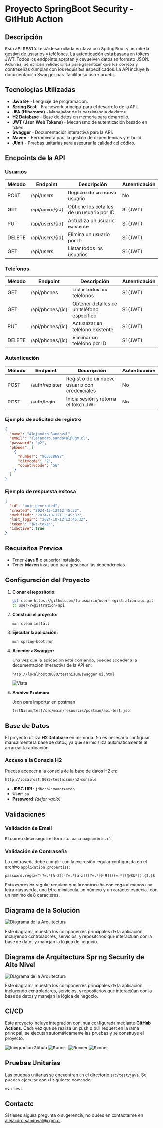 # Proyecto SpringBoot Security - GitHub Action

## Descripción

Esta API RESTful está desarrollada en Java con Spring Boot y permite la gestión de usuarios y teléfonos. La autenticación está basada en tokens JWT. Todos los endpoints aceptan y devuelven datos en formato JSON. Además, se aplican validaciones para garantizar que los correos y contraseñas cumplan con los requisitos especificados. La API incluye la documentación Swagger para facilitar su uso y prueba.

## Tecnologías Utilizadas

- **Java 8+** - Lenguaje de programación.
- **Spring Boot** - Framework principal para el desarrollo de la API.
- **JPA (Hibernate)** - Manejador de la persistencia de datos.
- **H2 Database** - Base de datos en memoria para desarrollo.
- **JWT (Json Web Tokens)** - Mecanismo de autenticación basado en token.
- **Swagger** - Documentación interactiva para la API.
- **Maven** - Herramienta para la gestión de dependencias y el build.
- **JUnit** - Pruebas unitarias para asegurar la calidad del código.

## Endpoints de la API

### Usuarios

| Método | Endpoint         | Descripción                                  | Autenticación |
|--------|------------------|----------------------------------------------|---------------|
| POST   | /api/users        | Registro de un nuevo usuario                 | No            |
| GET    | /api/users/{id}   | Obtiene los detalles de un usuario por ID    | Sí (JWT)      |
| PUT    | /api/users/{id}   | Actualiza un usuario existente               | Sí (JWT)      |
| DELETE | /api/users/{id}   | Elimina un usuario por ID                    | Sí (JWT)      |
| GET    | /api/users        | Listar todos los usuarios                    | Sí (JWT)      |

### Teléfonos

| Método | Endpoint         | Descripción                                  | Autenticación |
|--------|------------------|----------------------------------------------|---------------|
| GET    | /api/phones       | Listar todos los teléfonos                   | Sí (JWT)      |
| GET    | /api/phones/{id}  | Obtener detalles de un teléfono específico   | Sí (JWT)      |
| PUT    | /api/phones/{id}  | Actualizar un teléfono existente             | Sí (JWT)      |
| DELETE | /api/phones/{id}  | Eliminar un teléfono por ID                  | Sí (JWT)      |

### Autenticación

| Método | Endpoint         | Descripción                                  | Autenticación |
|--------|------------------|----------------------------------------------|---------------|
| POST   | /auth/register    | Registro de un nuevo usuario con credenciales| No            |
| POST   | /auth/login       | Inicia sesión y retorna el token JWT         | No            |

### Ejemplo de solicitud de registro

```json
{
  "name": "Alejandro Sandoval",
  "email": "alejandro.sandoval@ugm.cl",
  "password": "p2",
  "phones": [
	{
	  "number": "963038688",
	  "citycode": "2",
	  "countrycode": "56"
	}
  ]
}
```

### Ejemplo de respuesta exitosa

```json
{
  "id": "uuid-generated",
  "created": "2024-10-12T12:45:32",
  "modified": "2024-10-12T12:45:32",
  "last_login": "2024-10-12T12:45:32",
  "token": "jwt-token",
  "isactive": true
}
```

## Requisitos Previos

- Tener **Java 8** o superior instalado.
- Tener **Maven** instalado para gestionar las dependencias.

## Configuración del Proyecto

1. **Clonar el repositorio:**

   ```bash
   git clone https://github.com/tu-usuario/user-registration-api.git
   cd user-registration-api
   ```

2. **Construir el proyecto:**

   ```bash
   mvn clean install
   ```

3. **Ejecutar la aplicación:**

   ```bash
   mvn spring-boot:run
   ```

4. **Acceder a Swagger:**
   
   Una vez que la aplicación esté corriendo, puedes acceder a la documentación interactiva de la API en:

	```
   	http://localhost:8080/testnisum/swagger-ui.html
   	```
   ![Vista](swagger.png)	
  

5. **Archivo Postman:**
   
	Json para importar en postman 

	```
  	testNisum/test/src/main/resources/postman/api-test.json
   	```
   




## Base de Datos

El proyecto utiliza **H2 Database** en memoria. No es necesario configurar manualmente la base de datos, ya que se inicializa automáticamente al arrancar la aplicación.

### Acceso a la Consola H2

Puedes acceder a la consola de la base de datos H2 en:
```
http://localhost:8080/testnisum/h2-console
```
- **JDBC URL**: `jdbc:h2:mem:testdb`
- **User**: `sa`
- **Password**: *(dejar vacío)*

## Validaciones

### Validación de Email

El correo debe seguir el formato: `aaaaaaa@dominio.cl`.

### Validación de Contraseña

La contraseña debe cumplir con la expresión regular configurada en el archivo `application.properties`:

```properties
password.regex=^(?=.*[A-Z])(?=.*[a-z])(?=.*[0-9])(?=.*[!@#$&*]).{8,}$
```

Esta expresión regular requiere que la contraseña contenga al menos una letra mayúscula, una letra minúscula, un número y un carácter especial, con un mínimo de 8 caracteres.

## Diagrama de la Solución

![Diagrama de la Arquitectura](diagrama_arquitectura.png)

Este diagrama muestra los componentes principales de la aplicación, incluyendo controladores, servicios, y repositorios que interactúan con la base de datos y manejan la lógica de negocio.


## Diagrama de Arquitectura Spring Security de Alto Nivel

![Diagrama de la Arquitectura](Filter.png)

Este diagrama muestra los componentes principales de la aplicación, incluyendo controladores, servicios, y repositorios que interactúan con la base de datos y manejan la lógica de negocio.


## CI/CD

Este proyecto incluye integración continua configurada mediante **GitHub Actions**. Cada vez que se realiza un push o pull request en la rama principal, se ejecutan automáticamente las pruebas y se construye el proyecto.

![Integracion Github](github.png)
![Runner](github2.png)
![Runner](github2.png)
![Runner](github3.png)


## Pruebas Unitarias

Las pruebas unitarias se encuentran en el directorio `src/test/java`. Se pueden ejecutar con el siguiente comando:

```bash
mvn test
```


## Contacto

Si tienes alguna pregunta o sugerencia, no dudes en contactarme en [alejandro.sandoval@ugm.cl](mailto:alejandro.sandoval@ugm.cl).
